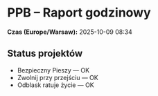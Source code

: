 # PPB – Raport godzinowy
**Czas (Europe/Warsaw):** 2025-10-09 08:34

## Status projektów
- Bezpieczny Pieszy — OK
- Zwolnij przy przejściu — OK
- Odblask ratuje życie — OK

